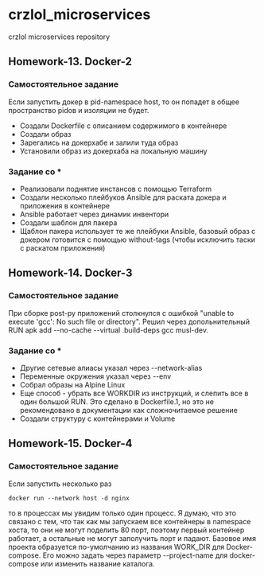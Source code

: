 # crzlol_microservices
crzlol microservices repository

## Homework-13. Docker-2
### Самостоятельное задание
Если запустить докер в pid-namespace host, то он попадет в общее пространство pidов и изоляции не будет.
 - Создали Dockerfile с описанием содержимого в контейнере
 - Создали образ
 - Зарегались на докерхабе и залили туда образ
 - Установили образ из докерхаба на локальную машину

### Задание со *
 - Реализовали поднятие инстансов с помощью Terraform
 - Создали несколько плейбуков Ansible для раската докера и приложения в контейнере
 - Ansible работает через динамик инвентори
 - Создали шаблон для пакера
 - Щаблон пакера использует те же плейбуки Ansible, базовый образ с докером готовится с помощью without-tags (чтобы исключить таски с раскатом приложения)

## Homework-14. Docker-3
### Самостоятельное задание
При сборке post-py приложений столкнулся с ошибкой "unable to execute 'gcc': No such file or directory".
Решил через допольнительный RUN apk add --no-cache --virtual .build-deps gcc musl-dev.

### Задание со *
 - Другие сетевые алиасы указал через --network-alias
 - Переменные окружения указал через --env
 - Собрал образы на Alpine Linux
 - Еще способ - убрать все WORKDIR из инструкций, и слепить все в один большой RUN. Это сделано в Dockerfile.1, но это не рекомендовано в документации как сложночитаемое решение
 - Создали структуру с контейнерами и Volume

 ## Homework-15. Docker-4
### Самостоятельное задание
Если запустить несколько раз
```
docker run --network host -d nginx
```
то в процессах мы увидим только один процесс. Я думаю, что это связано с тем, что так как мы запускаем все контейнеры в namespace хоста, то они не могут поделить 80 порт, поэтому
первый контейнер работает, а остальные не могут заполучить порт и падают.
Базовое имя проекта образуется по-умолчанию из названия WORK_DIR для Docker-compose. Его можно задать через параметр --project-name для docker-compose или изменить название каталога.
